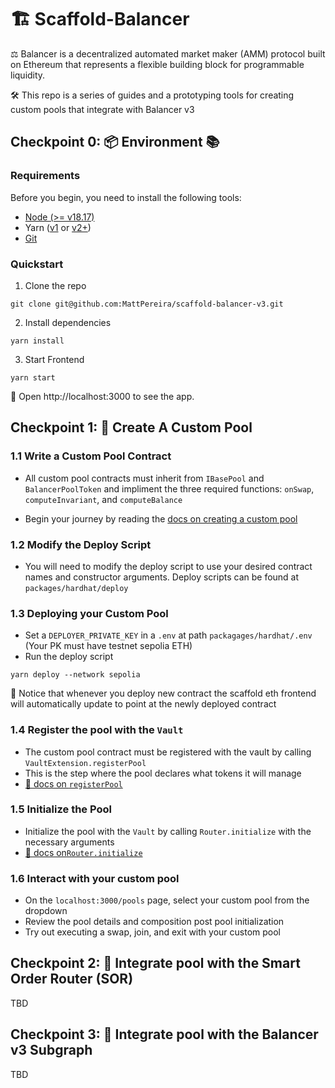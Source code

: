 # 🏗 Scaffold-Balancer

⚖️ Balancer is a decentralized automated market maker (AMM) protocol built on Ethereum that represents a flexible building block for programmable liquidity.

🛠️ This repo is a series of guides and a prototyping tools for creating custom pools that integrate with Balancer v3

## Checkpoint 0: 📦 Environment 📚

### Requirements

Before you begin, you need to install the following tools:

- [Node (>= v18.17)](https://nodejs.org/en/download/)
- Yarn ([v1](https://classic.yarnpkg.com/en/docs/install/) or [v2+](https://yarnpkg.com/getting-started/install))
- [Git](https://git-scm.com/downloads)

### Quickstart

1. Clone the repo

```
git clone git@github.com:MattPereira/scaffold-balancer-v3.git
```

2. Install dependencies

```
yarn install
```

3. Start Frontend

```
yarn start
```

📱 Open http://localhost:3000 to see the app.

## Checkpoint 1: 🌊 Create A Custom Pool

### 1.1 Write a Custom Pool Contract

- All custom pool contracts must inherit from `IBasePool` and `BalancerPoolToken` and impliment the three required functions: `onSwap`, `computeInvariant`, and `computeBalance`

- Begin your journey by reading the [docs on creating a custom pool](https://docs-v3.balancer.fi/concepts/guides/create-custom-amm-with-novel-invariant.html#build-your-custom-amm)

### 1.2 Modify the Deploy Script

- You will need to modify the deploy script to use your desired contract names and constructor arguments. Deploy scripts can be found at `packages/hardhat/deploy`

### 1.3 Deploying your Custom Pool

- Set a `DEPLOYER_PRIVATE_KEY` in a `.env` at path `packagages/hardhat/.env` (Your PK must have testnet sepolia ETH)
- Run the deploy script

```
yarn deploy --network sepolia
```

👀 Notice that whenever you deploy new contract the scaffold eth frontend will automatically update to point at the newly deployed contract

### 1.4 Register the pool with the `Vault`

- The custom pool contract must be registered with the vault by calling `VaultExtension.registerPool`
- This is the step where the pool declares what tokens it will manage
- [👀 docs on `registerPool`](https://docs-v3.balancer.fi/concepts/vault/onchain-api.html#registerpool)

### 1.5 Initialize the Pool

- Initialize the pool with the `Vault` by calling `Router.initialize` with the necessary arguments
- [👀 docs on`Router.initialize`](https://docs-v3.balancer.fi/concepts/router/overview.html#initialize)

### 1.6 Interact with your custom pool

- On the `localhost:3000/pools` page, select your custom pool from the dropdown
- Review the pool details and composition post pool initialization
- Try out executing a swap, join, and exit with your custom pool

## Checkpoint 2: 🧭 Integrate pool with the Smart Order Router (SOR)

TBD

## Checkpoint 3: 📡 Integrate pool with the Balancer v3 Subgraph

TBD
